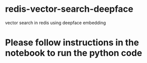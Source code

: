 # redis-vector-search-deepface
vector search in redis using deepface embedding

# Please follow instructions in the notebook to run the python code